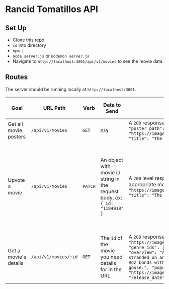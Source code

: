 # Rancid Tomatillos API

## Set Up
- Clone this repo
- `cd` into directory
- `npm i`
- `node server.js` or `nodemon server.js`
- Navigate to `http://localhost:3001/api/v1/movies` to see the movie data

## Routes
The server should be running locally at `http://localhost:3001`.

| Goal | URL Path | Verb | Data to Send | Sample Sucessful Response | Sample Unsuccessful Response |
|----------|--------|----|--------------|---------------------------|---------------------------|
|Get all movie posters| `/api/v1/movies` | `GET` | n/a | A `200` response code with an array of movie objects, ex: `[{"id": 1184918, "poster_path": "https://image.tmdb.org/t/p/original//vcZfDONCxoOU7mosZEnkhYujBEG.jpg", "title": "The Wild Robot", "vote_count": 9}, ...]` | n/a |
|Upvote a movie|`/api/v1/movies` | `PATCH` | An object with movie id string in the request body, ex: `{ id: "1184918" }`| A `200` level response all movies returned with update vote count on appropriate movie, ex: `[{"id": 1184918, "poster_path": "https://image.tmdb.org/t/p/original//vcZfDONCxoOU7mosZEnkhYujBEG.jpg", "title": "The Wild Robot", "vote_count": 10}, ...]` | `4xx` level response with a message like: `No movie found with an ID of 123. Try again with an existing movie ID.` or `Expected format: { id: <String> }. You're missing the ID property.`
|Get a movie's details|`/api/v1/movies/:id` | `GET` | The `id` of the movie you need details for in the URL | A `200` response code with an object of movie details, ex: `{"backdrop_path": "https://image.tmdb.org/t/p/original//62zw627mH74rng9zc4tFfaR54KW.jpg", "genre_ids": ["Family"], "id": 1184918, "original_language": "en", "overview": "After a shipwreck, an intelligent robot called Roz is stranded on an uninhabited island. To survive the harsh environment, Roz bonds with the island's animals and cares for an orphaned baby goose.", "popularity": 199.001, "poster_path": "https://image.tmdb.org/t/p/original//vcZfDONCxoOU7mosZEnkhYujBEG.jpg", "release_date": "2024-09-12", "title": "The Wild Robot"}`| `4xx` level response with a message like: `No movie found with an ID of 38. Try again with an existing movie ID.`| 
